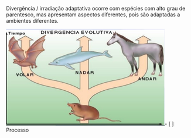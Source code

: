 Divergência / irradiação adaptativa ocorre com espécies com alto grau de parentesco, mas apresentam aspectos diferentes, pois são adaptadas a ambientes diferentes.

![](Imagens/paste-31709743546369.png)- [ ] Processo 
